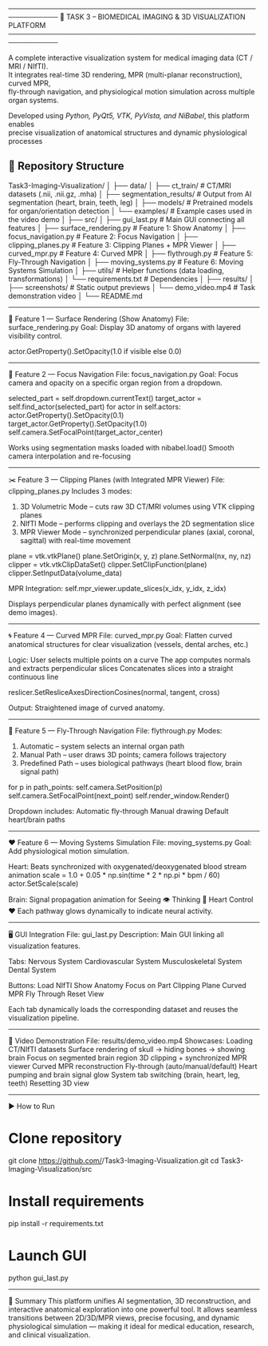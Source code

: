 ────────────────────────────────────────────────────────────
🧠 TASK 3 – BIOMEDICAL IMAGING & 3D VISUALIZATION PLATFORM
────────────────────────────────────────────────────────────

A complete interactive visualization system for medical imaging data (CT / MRI / NIfTI).  
It integrates real-time 3D rendering, MPR (multi-planar reconstruction), curved MPR,  
fly-through navigation, and physiological motion simulation across multiple organ systems.

Developed using *Python, PyQt5, VTK, PyVista, and NiBabel*, this platform enables  
precise visualization of anatomical structures and dynamic physiological processes

## 📂 Repository Structure
Task3-Imaging-Visualization/
│
├── data/
│   ├── ct_train/                          # CT/MRI datasets (.nii, .nii.gz, .mha)
│   ├── segmentation_results/              # Output from AI segmentation (heart, brain, teeth, leg)
│   ├── models/                            # Pretrained models for organ/orientation detection
│   └── examples/                          # Example cases used in the video demo
│
├── src/
│   ├── gui_last.py                        # Main GUI connecting all features
│   ├── surface_rendering.py               # Feature 1: Show Anatomy
│   ├── focus_navigation.py                # Feature 2: Focus Navigation
│   ├── clipping_planes.py                 # Feature 3: Clipping Planes + MPR Viewer
│   ├── curved_mpr.py                      # Feature 4: Curved MPR
│   ├── flythrough.py                      # Feature 5: Fly-Through Navigation
│   ├── moving_systems.py                  # Feature 6: Moving Systems Simulation
│   ├── utils/                             # Helper functions (data loading, transformations)
│   └── requirements.txt                   # Dependencies
│
├── results/
│   ├── screenshots/                       # Static output previews
│   └── demo_video.mp4                     # Task demonstration video
│
└── README.md

-----------------------------------------------------------

🩻 Feature 1 — Surface Rendering (Show Anatomy)
File: surface_rendering.py
Goal: Display 3D anatomy of organs with layered visibility control.

actor.GetProperty().SetOpacity(1.0 if visible else 0.0)

-----------------------------------------------------------

🎯 Feature 2 — Focus Navigation
File: focus_navigation.py
Goal: Focus camera and opacity on a specific organ region from a dropdown.

selected_part = self.dropdown.currentText()
target_actor = self.find_actor(selected_part)
for actor in self.actors:
    actor.GetProperty().SetOpacity(0.1)
target_actor.GetProperty().SetOpacity(1.0)
self.camera.SetFocalPoint(target_actor_center)

Works using segmentation masks loaded with nibabel.load()
Smooth camera interpolation and re-focusing

-----------------------------------------------------------

✂️ Feature 3 — Clipping Planes (with Integrated MPR Viewer)
File: clipping_planes.py
Includes 3 modes:

1. 3D Volumetric Mode – cuts raw 3D CT/MRI volumes using VTK clipping planes
2. NIfTI Mode – performs clipping and overlays the 2D segmentation slice
3. MPR Viewer Mode – synchronized perpendicular planes (axial, coronal, sagittal) with real-time movement

plane = vtk.vtkPlane()
plane.SetOrigin(x, y, z)
plane.SetNormal(nx, ny, nz)
clipper = vtk.vtkClipDataSet()
clipper.SetClipFunction(plane)
clipper.SetInputData(volume_data)

MPR Integration:
self.mpr_viewer.update_slices(x_idx, y_idx, z_idx)

Displays perpendicular planes dynamically with perfect alignment (see demo images).

-----------------------------------------------------------

🌀 Feature 4 — Curved MPR
File: curved_mpr.py
Goal: Flatten curved anatomical structures for clear visualization (vessels, dental arches, etc.)

Logic:
User selects multiple points on a curve
The app computes normals and extracts perpendicular slices
Concatenates slices into a straight continuous line

reslicer.SetResliceAxesDirectionCosines(normal, tangent, cross)

Output: Straightened image of curved anatomy.

-----------------------------------------------------------

🚀 Feature 5 — Fly-Through Navigation
File: flythrough.py
Modes:
1. Automatic – system selects an internal organ path
2. Manual Path – user draws 3D points; camera follows trajectory
3. Predefined Path – uses biological pathways (heart blood flow, brain signal path)

for p in path_points:
    self.camera.SetPosition(p)
    self.camera.SetFocalPoint(next_point)
    self.render_window.Render()

Dropdown includes:
Automatic fly-through
Manual drawing
Default heart/brain paths

-----------------------------------------------------------

❤️ Feature 6 — Moving Systems Simulation
File: moving_systems.py
Goal: Add physiological motion simulation.

Heart: Beats synchronized with oxygenated/deoxygenated blood stream animation
scale = 1.0 + 0.05 * np.sin(time * 2 * np.pi * bpm / 60)
actor.SetScale(scale)

Brain: Signal propagation animation for
Seeing 👁️
Thinking 💭
Heart Control ❤️
Each pathway glows dynamically to indicate neural activity.

-----------------------------------------------------------

🖥️ GUI Integration
File: gui_last.py
Description: Main GUI linking all visualization features.

Tabs:
Nervous System
Cardiovascular System
Musculoskeletal System
Dental System

Buttons:
Load NIfTI
Show Anatomy
Focus on Part
Clipping Plane
Curved MPR
Fly Through
Reset View

Each tab dynamically loads the corresponding dataset and reuses the visualization pipeline.

-----------------------------------------------------------

🎥 Video Demonstration
File: results/demo_video.mp4
Showcases:
Loading CT/NIfTI datasets
Surface rendering of skull → hiding bones → showing brain
Focus on segmented brain region
3D clipping + synchronized MPR viewer
Curved MPR reconstruction
Fly-through (auto/manual/default)
Heart pumping and brain signal glow
System tab switching (brain, heart, leg, teeth)
Resetting 3D view

-----------------------------------------------------------

▶️ How to Run
# Clone repository
git clone https://github.com/<your-username>/Task3-Imaging-Visualization.git
cd Task3-Imaging-Visualization/src

# Install requirements
pip install -r requirements.txt

# Launch GUI
python gui_last.py

-----------------------------------------------------------

🧠 Summary
This platform unifies AI segmentation, 3D reconstruction, and interactive anatomical exploration into one powerful tool.
It allows seamless transitions between 2D/3D/MPR views, precise focusing, and dynamic physiological simulation — making it ideal for medical education, research, and clinical visualization.
